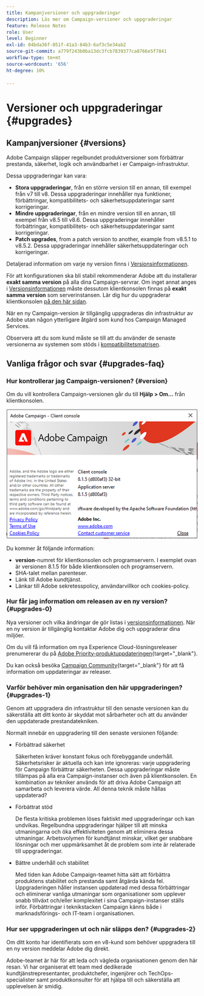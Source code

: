 ```yaml
---
title: Kampanjversioner och uppgraderingar
description: Läs mer om Campaign-versioner och uppgraderingar
feature: Release Notes
role: User
level: Beginner
exl-id: 04bda36f-051f-41a3-84b3-6af3c5e34ab2
source-git-commit: a779f243b0ba13dc3fcb7839377ca8766e5f7841
workflow-type: tm+mt
source-wordcount: '656'
ht-degree: 10%

---
```


# Versioner och uppgraderingar {#upgrades}

## Kampanjversioner {#versions}

Adobe Campaign släpper regelbundet produktversioner som förbättrar prestanda, säkerhet, logik och användbarhet i er Campaign-infrastruktur.

Dessa uppgraderingar kan vara:

* **Stora uppgraderingar**, från en större version till en annan, till exempel från v7 till v8. Dessa uppgraderingar innehåller nya funktioner, förbättringar, kompatibilitets- och säkerhetsuppdateringar samt korrigeringar.
* **Mindre uppgraderingar**, från en mindre version till en annan, till exempel från v8.5 till v8.6. Dessa uppgraderingar innehåller förbättringar, kompatibilitets- och säkerhetsuppdateringar samt korrigeringar.
* **Patch upgrades**, from a patch version to another, example from v8.5.1 to v8.5.2. Dessa uppgraderingar innehåller säkerhetsuppdateringar och korrigeringar.

Detaljerad information om varje ny version finns i [Versionsinformationen](release-notes.md).

För att konfigurationen ska bli stabil rekommenderar Adobe att du installerar **exakt samma version** på alla dina Campaign-servrar. Om inget annat anges i [Versionsinformationen](release-notes.md) måste dessutom klientkonsolen finnas på **exakt samma version** som serverinstansen. Lär dig hur du uppgraderar klientkonsolen [på den här sidan](../start/connect.md#upgrade-ac-console).

När en ny Campaign-version är tillgänglig uppgraderas din infrastruktur av Adobe utan någon ytterligare åtgärd som kund hos Campaign Managed Services.

Observera att du som kund måste se till att du använder de senaste versionerna av systemen som stöds i [kompatibilitetsmatrisen](compatibility-matrix.md).


## Vanliga frågor och svar {#upgrades-faq}

### Hur kontrollerar jag Campaign-versionen? {#version}

Om du vill kontrollera Campaign-versionen går du till **Hjälp > Om...** från klientkonsolen.

![](assets/ac-version.png)

Du kommer åt följande information:

* **version**-numret för klientkonsolen och programservern. I exemplet ovan är versionen 8.1.5 för både klientkonsolen och programservern.
* SHA-talet mellan parenteser.
* Länk till Adobe kundtjänst.
* Länkar till Adobe sekretesspolicy, användarvillkor och cookies-policy.

### Hur får jag information om releasen av en ny version? {#upgrades-0}

Nya versioner och vilka ändringar de gör listas i [versionsinformationen](release-notes.md). När en ny version är tillgänglig kontaktar Adobe dig och uppgraderar dina miljöer.

Om du vill få information om nya Experience Cloud-lösningsreleaser prenumererar du på [Adobe Priority-produktuppdateringen](https://www.adobe.com/se/subscription/priority-product-update.html){target="_blank"}.

Du kan också besöka [Campaign Community](https://experienceleaguecommunities.adobe.com/t5/custom/page/page-id/Community-TopicsPage?style=all&amp;sort=date&amp;order=desc&amp;filters=adobe-campaign-classic-community&amp;topic=Campaign+v8){target="_blank"} för att få information om uppdateringar av releaser.


### Varför behöver min organisation den här uppgraderingen? {#upgrades-1}

Genom att uppgradera din infrastruktur till den senaste versionen kan du säkerställa att ditt konto är skyddat mot sårbarheter och att du använder den uppdaterade prestandatekniken.

Normalt innebär en uppgradering till den senaste versionen följande:

* Förbättrad säkerhet

  Säkerheten kräver konstant fokus och förebyggande underhåll. Säkerhetsrisker är aktuella och kan inte ignoreras: varje uppgradering för Campaign förbättrar säkerheten. Dessa uppgraderingar måste tillämpas på alla era Campaign-instanser och även på klientkonsolen. En kombination av tekniker används för att driva Adobe Campaign att samarbeta och leverera värde. All denna teknik måste hållas uppdaterad?

* Förbättrat stöd

  De flesta kritiska problemen löses faktiskt med uppgraderingar och kan undvikas. Regelbundna uppgraderingar hjälper till att minska utmaningarna och öka effektiviteten genom att eliminera dessa utmaningar. Arbetsvolymen för kundtjänst minskar, vilket ger snabbare lösningar och mer uppmärksamhet åt de problem som inte är relaterade till uppgraderingar.


* Bättre underhåll och stabilitet

  Med tiden kan Adobe Campaign-teamet hitta sätt att förbättra produktens stabilitet och prestanda samt åtgärda kända fel. Uppgraderingen håller instansen uppdaterad med dessa förbättringar och eliminerar vanliga utmaningar som organisationer som upplever snabb tillväxt och/eller komplexitet i sina Campaign-instanser ställs inför. Förbättringar i teknikstacken Campaign känns både i marknadsförings- och IT-team i organisationen.


### Hur ser uppgraderingen ut och när släpps den? {#upgrades-2}

Om ditt konto har identifierats som en v8-kund som behöver uppgradera till en ny version meddelar Adobe dig direkt.

Adobe-teamet är här för att leda och vägleda organisationen genom den här resan. Vi har organiserat ett team med dedikerade kundtjänstrepresentanter, produktchefer, ingenjörer och TechOps-specialister samt produktkonsulter för att hjälpa till och säkerställa att upplevelsen är smidig.
